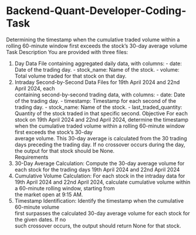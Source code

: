 # Backend-Quant-Developer-Coding-Task
Determining the timestamp when the cumulative traded volume within a rolling 60-minute window first exceeds the stock’s 30-day average volume
Task Description 
You	are	provided	with	three	files:	
1.	Day	Data	File	containing	aggregated	daily	data,	with	columns:	-	date:	Date	of	the	trading	day.	-	stock_name:	Name	of	the	stock.	-	volume:	Total	volume	traded	for	that	stock	on	that	day.	
2.	Intraday	Second-by-Second	Data	Files	for	19th	April	2024	and	22nd	April	2024,	each	
containing	second-by-second	trading	data,	with	columns:	-	date:	Date	of	the	trading	day.	-	timestamp:	Timestamp	for	each	second	of	the	trading	day.	-	stock_name:	Name	of	the	stock.	-	last_traded_quantity:	Quantity	of	the	stock	traded	in	that	specific	second.	
Objective 
For	each	stock	on	19th	April	2024	and	22nd	April	2024,	determine	the	timestamp	when	the	
cumulative	traded	volume	within	a	rolling	60-minute	window	first	exceeds	the	stock’s	30-day	
average	volume.	This	30-day	average	is	calculated	from	the	30	trading	days	preceding	the	
trading	day.	If	no	crossover	occurs	during	the	day,	the	output	for	that	stock	should	be	None.	
Requirements 
1.	30-Day	Average	Calculation:	Compute	the	30-day	average	volume	for	each	stock	for	the	
trading	days	19th	April	2024	and	22nd	April	2024	
2.	Cumulative	Volume	Calculation:	For	each	stock	in	the	intraday	data	for	19th	April	2024	and	
22nd	April	2024,	calculate	cumulative	volume	within	a	60-minute	rolling	window,	starting	from	
the	market	open	at	9:15	AM.	
3.	Timestamp	Identification:	Identify	the	timestamp	when	the	cumulative	60-minute	volume	
first	surpasses	the	calculated	30-day	average	volume	for	each	stock	for	the	given	dates.	If	no	
such	crossover	occurs,	the	output	should	return	None	for	that	stock.	
